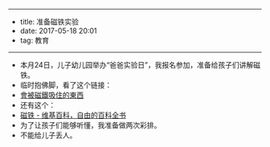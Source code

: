 - --
- title: 准备磁铁实验
- date: 2017-05-18 20:01
- tag: 教育
- --
- 本月24日，儿子幼儿园举办“爸爸实验日”，我报名参加，准备给孩子们讲解磁铁。
- 临时抱佛脚，看了这个链接：
- [會被磁鐵吸住的東西](https://market.cloud.edu.tw/content/primary/nature/ks_gc/nctheme/ckl01/2-5-1.htm)
- 还有这个：
- [磁铁 - 维基百科，自由的百科全书](https://zh.wikipedia.org/wiki/%E7%A3%81%E9%90%B5)
- 为了让孩子们能够听懂，我准备做两次彩排。
- 不能给儿子丢人。
